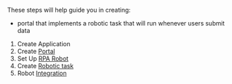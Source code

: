 
These steps will help guide you in creating:
- portal that implements a robotic task that will run whenever users submit data
1. Create Application
2. Create [Portal](../PORTAL.md)
3. Set Up [RPA Robot](../SetUpRobot.md)
4. Create [Robotic task](../RoboticTask.md)
5. Robot [Integration](../)